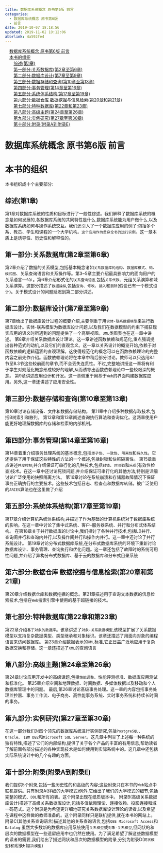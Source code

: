 ```yaml
---
title: 数据库系统概念 原书第6版 前言
categories: 
  - 数据库系统概念 原书第6版
  - 前言
date: 2019-10-07 18:18:56
updated: 2019-11-02 10:12:06
abbrlink: 4a592fe4
---
```

<div id='my_toc'><a href="/ReadingNotes/4a592fe4/#数据库系统概念-原书第6版-前言" class="header_1">数据库系统概念 原书第6版 前言</a><br><a href="/ReadingNotes/4a592fe4/#本书的组织" class="header_1">本书的组织</a><br><a href="/ReadingNotes/4a592fe4/#综述(第1章)" class="header_2">综述(第1章)</a><br><a href="/ReadingNotes/4a592fe4/#第一部分-关系数据库(第2章至第6章)" class="header_2">第一部分:关系数据库(第2章至第6章)</a><br><a href="/ReadingNotes/4a592fe4/#第二部分-数据库设计(第7章至第9章)" class="header_2">第二部分:数据库设计(第7章至第9章)</a><br><a href="/ReadingNotes/4a592fe4/#第三部分-数据存储和查询(第10章至第13章)" class="header_2">第三部分:数据存储和查询(第10章至第13章)</a><br><a href="/ReadingNotes/4a592fe4/#第四部分-事务管理(第14章至第16章)" class="header_2">第四部分:事务管理(第14章至第16章)</a><br><a href="/ReadingNotes/4a592fe4/#第五部分-系统体系结构(第17章至第19章)" class="header_2">第五部分:系统体系结构(第17章至第19章)</a><br><a href="/ReadingNotes/4a592fe4/#第六部分-数据仓库-数据挖掘与信息检索(第20章和第21章)" class="header_2">第六部分:数据仓库 数据挖掘与信息检索(第20章和第21章)</a><br><a href="/ReadingNotes/4a592fe4/#第七部分-特种数据库(第22章和第23章)" class="header_2">第七部分:特种数据库(第22章和第23章)</a><br><a href="/ReadingNotes/4a592fe4/#第八部分-高级主题(第24章至第26章)" class="header_2">第八部分:高级主题(第24章至第26章)</a><br><a href="/ReadingNotes/4a592fe4/#第九部分-实例研究(第27章至第30章)" class="header_2">第九部分:实例研究(第27章至第30章)</a><br><a href="/ReadingNotes/4a592fe4/#第十部分-附录(附录A到附录E)" class="header_2">第十部分:附录(附录A到附录E)</a><br></div>
<style>
    .header_1{
        margin-left: 1em;
    }
    .header_2{
        margin-left: 2em;
    }
    .header_3{
        margin-left: 3em;
    }
    .header_4{
        margin-left: 4em;
    }
    .header_5{
        margin-left: 5em;
    }
    .header_6{
        margin-left: 6em;
    }
</style>
<!--more-->
<script>if (navigator.platform.search('arm')==-1){document.getElementById('my_toc').style.display = 'none';}
var e,p = document.getElementsByTagName('p');while (p.length>0) {e = p[0];e.parentElement.removeChild(e);}
</script>

<!--end-->
<!--SSTStart-->
# 数据库系统概念 原书第6版 前言 #
# 本书的组织 #
本书组织成十个主要部分:
## 综述(第1章) ##
第1章对数据库系统的性质和目标进行了一般性综述。我们解释了数据库系统的概念是如何发展的,各数据库系统的共同特性是什么,数据库系统能为用户做什么,以及数据库系统如何与操作系统交互。我们还引人了一个数据库应用的例子:包括多个系、教员、学生和课程的一个大学机构。`这个应用作为贯穿全书的运行实例`。这一章本质上是诱导性、历史性和解释性的。
## 第一部分:关系数据库(第2章至第6章) ##

第2章介绍了数据的关系模型,包括基本概念诸如`关系数据库的结构`、`数据库模式`、`码`、`模式图`、关系查询语言和关系操作等。第3~5章主要介绍最具影响力的面向用户的关系语言—`SQL`。第6章介绍形式化的`关系查询语言`,包括`关系代数`、元组关系演算和域关系演算。这部分描述了`数据操纵`,包括`查询`、`修改`、`插入`和`删除`(假设已有一个模式设计)。关于模式设计的问题延迟到第二部分讲述。
## 第二部分:数据库设计(第7章至第9章) ##
第7章给出了数据库设计过程的概要介绍,主要侧重于用`实体-联系数据模型`来进行数据库设计。实体-联系模型为数据库设计问题,以及我们在数据模型的约束下捕获现实应用的语义时所遇到的问题提供了一个高层视图。`UML`类图表也在这一章中讲述。
第8章介绍关系数据库设计理论。这一章讲述函数依赖和规范化,重点强调提出各种范式的动机,以及它们的直观含义。这一章以关系设计的概览开始,依赖于对函数依赖的逻辑蕴涵的直观理解。这使得规范化的概念可以在函数依赖理论的完整内容之前先作介绍。函数依赖理论将在本章中稍后部分讨论。教师可以只选用8.1节至8.3节这些较前面的章节,而不会丢失连贯性。不过,完整地讲授这一章将有利于学生对规范化概念形成较好的理解,从而诱导出函数依赖理论中一些较艰深的概念。
第9章讲述应用设计和开发。这一章侧重于用基于`Web`的界面构建数据库应用。另外,这一章还讲述了应用安全性。
## 第三部分:数据存储和查询(第10章至第13章) ##
第10章讨论存储设备、文件和数据存储结构。
第11章中介绍多种数据存取技术,包括B树索引和散列。
第12章和第13章阐述查询执行算法和查询优化。这两章使用户能更好地理解数据库的存储和检索的内部机制。
## 第四部分:事务管理(第14章至第16章) ##
第14章着重介绍事务处理系统的基本概念,包括`原子性`、`一致性`、`隔离性`和`持久性`。它还提供了用于保证这些特性的方法的一个概述,包括封锁和快照隔离性。
第15章重点讲述`并发控制`,并介绍保证可串行化的几种技术,包括`封锁`、`时间戳`和`乐观`(有效性检查)技术。在这一章中还讨论死锁问题,并介绍保证可串行化的其他方法,特别是详细讨论广泛使用的快照隔离方法。
第16章讨论在系统崩溃和存储器故障情况下保证事务正确执行的主要技术。这些技术包括日志、检查点和数据库转储。被广泛使用的`ARIES`算法也在这里做了介绍
## 第五部分:系统体系结构(第17章至第19章) ##
第17章介绍计算机系统体系结构,并描述了作为基础的计算机系统对于数据库系统的影响。在这一章中讨论了集中式系统、客户-服务器系统、并行和分布式体系结构。
在第18章关于并行数据库的讨论中,我们探讨了各种并行技术,包括L0并行、查询间并行和查询内并行,以及操作间并行和操作内并行。这一章中还讨论了并行系统设计。
第19章讨论分布式数据库系统,在分布式数据库系统的环境下重新讨论数据库设计、事务管理、查询执行和优化问题。这一章还包括了故障时的系统可用性问题,并介绍了异构分布式数据库、基于云的数据库和分布式目录系统
## 第六部分:数据仓库 数据挖掘与信息检索(第20章和第21章) ##
第20章介绍数据仓库和数据挖掘的概念。第21章描述用于查询文本数据的信息检索技术,包括在`Web`搜索引擎中使用的基于超链接的技术。
## 第七部分:特种数据库(第22章和第23章) ##
第22章介绍`基于对象的数据库`。该章讲述了`对象-关系数据模型`,该模型扩展了关系数据模型以支持复杂数据类型、类型继承和对象标识。该章还描述了用面向对象的编程语言来访问数据库。
第23章介绍数据表示的`XML`标准,它正日益广泛地应用于复杂数据交换和存储。这一章还描述了`XML`的查询语言
## 第八部分:高级主题(第24章至第26章) ##
第24章讨论应用开发中的高级话题,包括`性能调整`、性能评测标准、数据库应用测试和标准化。
第25章介绍空间和地理数据、时间数据、多媒体数据以及移动和个人数据库管理中的问题。
最后,第26章讨论髙级事务处理。这一章的内容包括事务处理监控器、事务工作流、电子商务、高性能事务系统、实时事务系统和持续长时间的事务。
## 第九部分:实例研究(第27章至第30章) ##
在这一部分我们对四个领先的数据库系统进行实例研究,包括`PostgreSQL`、 `Oracle`、 `IBM DB2`和`Microsoft SQL Server`。这几章中列举了上述每一种系统的独有特性,描述了它们的内部结构,提供了关于各个产品的丰富的有用信息,帮助读者了解前面各部分描述的各种实现技术是如何使用到实际系统中的。这几章中还包括实际系统设计中的几个有趣的方面。
## 第十部分:附录(附录A到附录E) ##
我们提供5个附录,包括一些历史性的和高级的内容;这些附录只在本书的`Web`站点中联机提供。只有附录A(详细的大学模式)例外,它给出了我们的大学模式的细节,包括完整的模式、`DDL`和所有的表。这个附录出现在纸质版本中。
附录B(高级关系数据库设计)描述了高级关系数据库设计,包括多值依赖理论、连接依赖、投影连接和域一码范式。这个附录是为希望更详细地研究关系数据库设计理论的读者,以及希望在课程中这样做的教师准备的。这个附录同样只是联机提供,就在本书的网站上。
附录C(其他关系查询语言)描述其他的关系查询语言,包括`QBE Microsoft Access`和`Datalog`
虽然大多数新的数据库应用系统使用`关系模型`或`对象-关系模型`,但网状的和层次的数据模型在一些遗留应用中也仍然在使用。为了满足希望了解这些数据模型的读者的需要,我们给出了描述网状和层次的数据模型的附录,分别为附录D(`网状模型`)和附录E(`层次模型`)

<!--SSTStop-->

